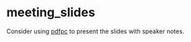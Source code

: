 meeting_slides
==============

Consider using [pdfpc][1] to present the slides with speaker notes.

[1]: https://pdfpc.github.io/
